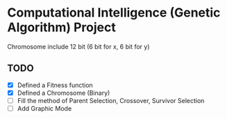 # Computational Intelligence (Genetic Algorithm) Project

Chromosome include 12 bit (6 bit for x, 6 bit for y)

## TODO

- [x] Defined a Fitness function
- [x] Defined a Chromosome (Binary)
- [ ] Fill the method of Parent Selection, Crossover, Survivor Selection
- [ ] Add Graphic Mode
